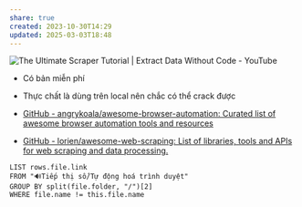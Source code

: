 ```yaml
---
share: true
created: 2023-10-30T14:29
updated: 2025-03-03T18:48
---
```


![The Ultimate Scraper Tutorial | Extract Data Without Code - YouTube](https://youtu.be/26Gt_9kFVok?si=4jzHc0Ni0UEcHZ-p)
- Có bản miễn phí
- Thực chất là dùng trên local nên chắc có thể crack được

- [GitHub - angrykoala/awesome-browser-automation: Curated list of awesome browser automation tools and resources](https://github.com/angrykoala/awesome-browser-automation)
- [GitHub - lorien/awesome-web-scraping: List of libraries, tools and APIs for web scraping and data processing.](https://github.com/lorien/awesome-web-scraping)

```dataview
LIST rows.file.link
FROM "🔊Tiếp thị số/Tự động hoá trình duyệt"
GROUP BY split(file.folder, "/")[2]
WHERE file.name != this.file.name
```